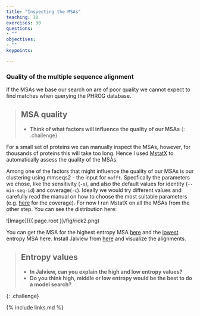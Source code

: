 ```yaml
---
title: "Inspecting the MSAs"
teaching: 10
exercises: 30
questions:
- ""
objectives:
- ""
keypoints:

---
```


### Quality of the multiple sequence alignment

If the MSAs we base our search on are of poor quality we cannot expect to find
matches when querying the PHROG database.

> ## MSA quality
> - __Think of what factors will influence the quality of our MSAs__
{: .challenge}

For a small set of proteins we can manually inspect the MSAs, however, for thousands of proteins this will take too long. Hence I used [MstatX](https://github.com/gcollet/MstatX) to automatically assess the quality of the MSAs.

Among one of the factors that might influence the quality of our MSAs is our clustering using mmseqs2 - the input for `mafft`. Specfically the parameters we chose, like the sensitivity (`-s`), and also the default values for identity (`--min-seq-id`) and coverage(`-c`). Ideally we would try different values and carefully read the manual on how to choose the most suitable parameters (e.g. [here](https://github.com/soedinglab/mmseqs2/wiki#how-to-set-the-right-alignment-coverage-to-cluster) for the coverage). For now I ran MstatX on all the MSAs from the other step. You can see the distribution here:

![Image]({{ page.root }}/fig/rick2.png)

You can get the MSA for the highest entropy MSA [here](https://github.com/rickbeeloo/day3-data/blob/main/101471_heighest.fasta) and the [lowest](https://github.com/rickbeeloo/day3-data/blob/main/131523_lowest.fasta) entropy MSA here. Install Jalview from [here](https://www.jalview.org/) and visualize the
alignments.

> ## Entropy values
> - __In Jalview, can you explain the high and low entropy values?__
> - __Do you think high, middle or low entropy would be the best to do a model search?__ 

{: .challenge}


{% include links.md %}
